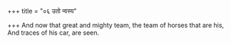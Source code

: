+++
title = "०६ उतो न्वस्य"

+++
And now that great and mighty team, the team of horses that are his,  
     And traces of his car, are seen.